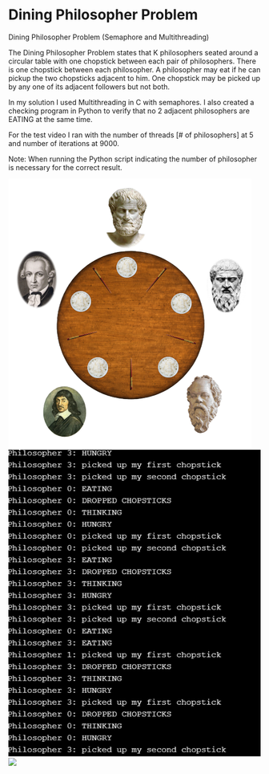 # Dining Philosopher Problem
Dining Philosopher Problem (Semaphore and Multithreading)

The Dining Philosopher Problem states that K philosophers seated around a circular 
table with one chopstick between each pair of philosophers. 
There is one chopstick between each philosopher. 
A philosopher may eat if he can pickup the two chopsticks adjacent to him. 
One chopstick may be picked up by any one of its adjacent followers but not both.

In my solution I used Multithreading in C with semaphores. 
I also created a checking program in Python to verify that no 2 adjacent philosophers are 
EATING at the same time.

For the test video I ran with the number of threads [# of philosophers] at 5
and number of iterations at 9000. 

Note:
When running the Python script indicating the number of philosopher is necessary for the correct result.

<img src="/Images/dining_phil.png"></img>
<img src="/Images/chopstick_2.PNG"></img>
<img src="/Images/chopstick_3.PNG"></img>
